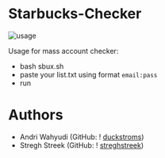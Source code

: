 # Starbucks-Checker
![usage](https://i.ibb.co/x10wtGT/image-2021-06-26-214641.png)

Usage for mass account checker:
* bash sbux.sh  
* paste your list.txt using format ``email:pass``
* run
 
# Authors
*  Andri Wahyudi (GitHub: ! [duckstroms](https://github.com/duckstroms))
*  Stregh Streek  (GitHub: ! [streghstreek](https://github.com/streghstreek))
 
